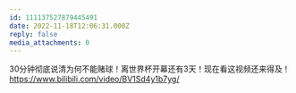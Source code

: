 ```yaml
---
id: 111137527879445491
date: 2022-11-18T12:06:31.000Z
reply: false
media_attachments: 0
---
```


30分钟彻底说清为何不能赌球！离世界杯开幕还有3天！现在看这视频还来得及！ https://www.bilibili.com/video/BV1Sd4y1b7yg/ 

